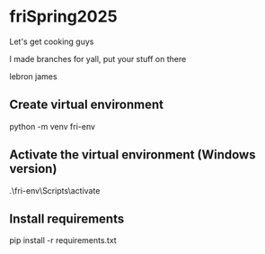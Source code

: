 # friSpring2025

Let's get cooking guys

I made branches for yall, put your stuff on there

lebron james

## Create virtual environment

python -m venv fri-env

## Activate the virtual environment (Windows version)

.\fri-env\Scripts\activate

## Install requirements

pip install -r requirements.txt
